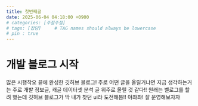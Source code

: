 ```yaml
---
title: 첫번째글
date: 2025-06-04 04:18:00 +0900
# categories: [주절주절]
# tags: [잡담]     # TAG names should always be lowercase
# pin : true
---
```

# 개발 블로그 시작
많은 시행착오 끝에 완성한 깃허브 블로그!
주로 어떤 글을 올릴거냐면 지금 생각하는거는
주로 개발 정보글, 캐글 데이터셋 분석 글 위주로 올릴 것 같다!!
원래는 벨로그를 할려 했는데 깃허브 블로그가 딱 내가 찾던 ui라 도전해봄!!
아좌좌! 잘 운영해보자자